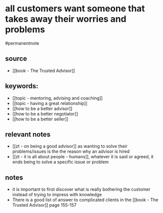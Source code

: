 
# all customers want someone that takes away their worries and problems

#permanentnote

## source
- [[book - The Trusted Advisor]]

## keywords:
- [[topic - mentoring, advising and coaching]]
- [[topic - having a great relationship]]
-  [[how to be a better advisor]]
-  [[how to be a better negotiator]]
-  [[how to be a better seller]]
## relevant notes
- [[zt - on being a good advisor]] as wanting to solve their problems/issues is the the reason why an advisor is hired
- [[zt - it is all about people - humans]], whatever it is said or agreed, it ends being to solve a specific issue or problem
## notes
- it is important to first discover what is really bothering the customer instead of trying to impress with knowledge
- There is a good list of answer to complicated clients in the [[book - The Trusted Advisor]] page 155-157
